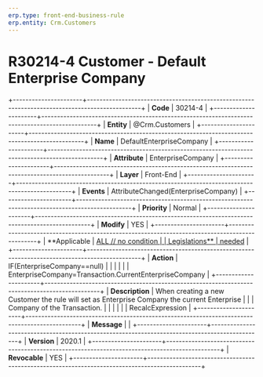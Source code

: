 ```yaml
---
erp.type: front-end-business-rule
erp.entity: Crm.Customers
---
```


# R30214-4 Customer - Default Enterprise Company
+----------------------+-----------------------------------------------------------------------------------------------+
| **Code**             | 30214-4                                                                                       |
+----------------------+-----------------------------------------------------------------------------------------------+
| **Entity**           | @Crm.Customers                                                                                      |
+----------------------+-----------------------------------------------------------------------------------------------+
| **Name**             | DefaultEnterpriseCompany                                                                      |
+----------------------+-----------------------------------------------------------------------------------------------+
| **Attribute**        | EnterpriseCompany                                                                             |
+----------------------+-----------------------------------------------------------------------------------------------+
| **Layer**            | Front-End                                                                                     |
+----------------------+-----------------------------------------------------------------------------------------------+
| **Events**           | AttributeChanged(EnterpriseCompany)                                                           |
+----------------------+-----------------------------------------------------------------------------------------------+
| **Priority**         | Normal                                                                                        |
+----------------------+-----------------------------------------------------------------------------------------------+
| **Modify**           | YES                                                                                           |
+----------------------+-----------------------------------------------------------------------------------------------+
| **Applicable         | [ALL // no condition                                                                          |
| Legislations**       | needed](https://confluence.erp.net/display/techdoc/Country+Specific+Functionality)            |
+----------------------+-----------------------------------------------------------------------------------------------+
| **Action**           | IF(EnterpriseCompany==null)                                                                   |
|                      |                                                                                               |
|                      | EnterpriseCompany=Transaction.CurrentEnterpriseCompany                                        |
+----------------------+-----------------------------------------------------------------------------------------------+
| **Description**      | When creating a new Customer the rule will set as Enterprise Company the current Enterprise   |
|                      | Company of the Transaction.                                                                   |
|                      |                                                                                               |
|                      | RecalcExpression                                                                              |
+----------------------+-----------------------------------------------------------------------------------------------+
| **Message**          |                                                                                               |
+----------------------+-----------------------------------------------------------------------------------------------+
| **Version**          | 2020.1                                                                                        |
+----------------------+-----------------------------------------------------------------------------------------------+
| **Revocable**        | YES                                                                                           |
+----------------------+-----------------------------------------------------------------------------------------------+

  

  

  
